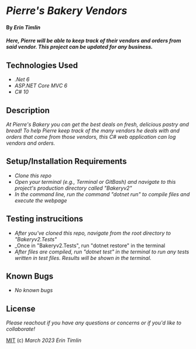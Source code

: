 # _Pierre's Bakery Vendors_

#### By _Erin Timlin_

#### _Here, Pierre will be able to keep track of their vendors and orders from said vendor. This project can be updated for any business._

## Technologies Used

* _.Net 6_
* _ASP.NET Core MVC 6_
* _C# 10_


## Description

_At Pierre's Bakery you can get the best deals on fresh, delicious pastry and bread! To help Pierre keep track of the many vendors he deals with and orders that come from those vendors, this C# web application can log vendors and orders._

## Setup/Installation Requirements

* _Clone this repo_
* _Open your terminal (e.g., Terminal or GitBash) and navigate to this project's production directory called "Bakeryv2"_
* _In the command line, run the command "dotnet run" to compile files and execute the webpage_

## Testing instrucitions
* _After you've cloned this repo, navigate from the root directory to "Bakeryv2.Tests"_
* _Once in "Bakeryv2.Tests", run "dotnet restore" in the terminal
* _After files are compiled, run "dotnet test" in the terminal to run any tests written in test files. Results will be shown in the terminal._


## Known Bugs

* _No known bugs_


## License

_Please reachout if you have any questions or concerns or if you'd like to collaborate!_

[MIT](license.txt) (c) _March 2023_ _Erin Timlin_